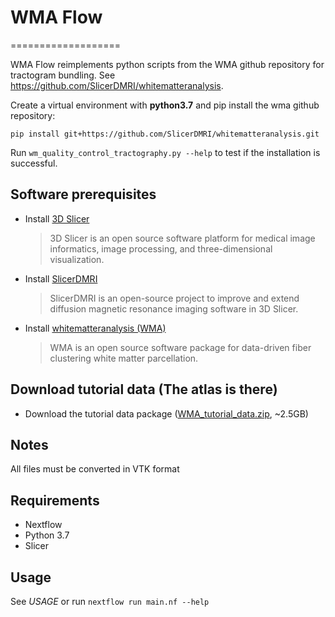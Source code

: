 # WMA Flow
===================

WMA Flow reimplements python scripts from the WMA github repository for tractogram bundling. See https://github.com/SlicerDMRI/whitematteranalysis.

Create a virtual environment with **python3.7** and pip install the wma github repository:

```
pip install git+https://github.com/SlicerDMRI/whitematteranalysis.git
```

Run `wm_quality_control_tractography.py --help` to test if the installation is successful.

## Software prerequisites
   - Install [3D Slicer](https://download.slicer.org/)
      > 3D Slicer is an open source software platform for medical image informatics, image processing, and three-dimensional visualization.
   - Install [SlicerDMRI](http://dmri.slicer.org/download/)
      > SlicerDMRI is an open-source project to improve and extend diffusion magnetic resonance imaging software in 3D Slicer.
   - Install [whitematteranalysis (WMA)](https://github.com/SlicerDMRI/whitematteranalysis#wma-installation)
      > WMA is an open source software package for data-driven fiber clustering white matter parcellation.

## Download tutorial data (The atlas is there)
   - Download the tutorial data package ([WMA_tutorial_data.zip](https://www.dropbox.com/s/beju3c0g9jqw5uj/WMA_tutorial_data.zip?dl=0), ~2.5GB)

## Notes
 All files must be converted in VTK format

Requirements
------------

* Nextflow
* Python 3.7
* Slicer

Usage
-----

See *USAGE* or run `nextflow run main.nf --help`

